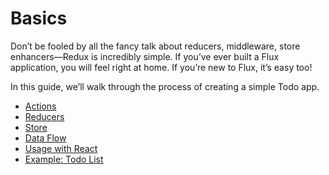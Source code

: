 # Basics

Don’t be fooled by all the fancy talk about reducers, middleware, store enhancers—Redux is incredibly simple. If you’ve ever built a Flux application, you will feel right at home. If you’re new to Flux, it’s easy too!

In this guide, we’ll walk through the process of creating a simple Todo app.

* [Actions](Actions.md)
* [Reducers](Reducers.md)
* [Store](Store.md)
* [Data Flow](DataFlow.md)
* [Usage with React](UsageWithReact.md)
* [Example: Todo List](ExampleTodoList.md)
